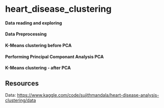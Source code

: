 # heart_disease_clustering

#### Data reading and exploring

#### Data Preprocessing

#### K-Means clustering before PCA

#### Performing Principal Componant Analysis PCA

#### K-Means clustering - after PCA


## Resources  
Data: https://www.kaggle.com/code/sujithmandala/heart-disease-analysis-clustering/data 
